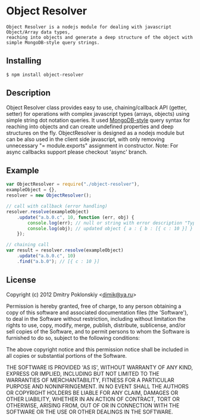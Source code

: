 Object Resolver
============

    Object Resolver is a nodejs module for dealing with javascript Object/Array data types,
    reaching into objects and generate a deep structure of the object with simple MongoDB-style query strings.

Installing
------------
    $ npm install object-resolver

Description
------------
Object Resolver class provides easy to use, chaining/callback API (getter, setter)
for operations with complex javascript types (arrays, objects) using simple string dot notation queries.
It used [MongoDB-style](http://www.mongodb.org/display/DOCS/Dot+Notation+%29Reaching+into+Objects%29) query syntax for reaching into objects and can create undefined properties
and deep structures on the fly.
ObjectResolver is designed as a nodejs module but can be also used in the client side javascript,
with only removing unnecessary "= module.exports" assignment in constructor.
Note: For async callbacks support please checkout 'async' branch.

Example
------------
```javascript
var ObjectResolver = require("./object-resolver"),
exampleObject = {},
resolver = new ObjectResolver();

// call with callback (error handling)
resolver.resolve(exampleObject)
    .update("a.b.0.c", 10, function (err, obj) {
        console.log(err); // null or string with error description "TypeError: cannot set property 'undefined' of number"
        console.log(obj); // updated object { a : { b : [{ c : 10 }] } }
    });

// chaining call
var result = resolver.resolve(exampleObject)
    .update("a.b.0.c", 10)
    .find("a.b.0"); // [{ c : 10 }]
```

License
------------
Copyright (c) 2012 Dmitry Poklonskiy &lt;dimik@ya.ru&gt;

Permission is hereby granted, free of charge, to any person obtaining
a copy of this software and associated documentation files (the
'Software'), to deal in the Software without restriction, including
without limitation the rights to use, copy, modify, merge, publish,
distribute, sublicense, and/or sell copies of the Software, and to
permit persons to whom the Software is furnished to do so, subject to
the following conditions:

The above copyright notice and this permission notice shall be
included in all copies or substantial portions of the Software.

THE SOFTWARE IS PROVIDED 'AS IS', WITHOUT WARRANTY OF ANY KIND,
EXPRESS OR IMPLIED, INCLUDING BUT NOT LIMITED TO THE WARRANTIES OF
MERCHANTABILITY, FITNESS FOR A PARTICULAR PURPOSE AND NONINFRINGEMENT.
IN NO EVENT SHALL THE AUTHORS OR COPYRIGHT HOLDERS BE LIABLE FOR ANY
CLAIM, DAMAGES OR OTHER LIABILITY, WHETHER IN AN ACTION OF CONTRACT,
TORT OR OTHERWISE, ARISING FROM, OUT OF OR IN CONNECTION WITH THE
SOFTWARE OR THE USE OR OTHER DEALINGS IN THE SOFTWARE.

